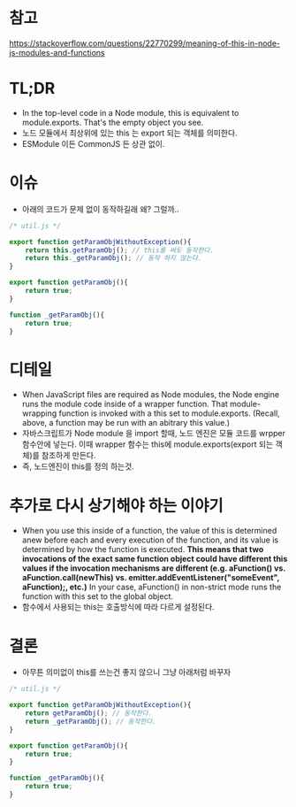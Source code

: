# 참고
https://stackoverflow.com/questions/22770299/meaning-of-this-in-node-js-modules-and-functions

# TL;DR
- In the top-level code in a Node module, this is equivalent to module.exports. That's the empty object you see.
- 노드 모듈에서 최상위에 있는 this 는 export 되는 객체를 의미한다. 
- ESModule 이든 CommonJS 든 상관 없이.

# 이슈
- 아래의 코드가 문제 없이 동작하길래 왜? 그럴까..
```js
/* util.js */

export function getParamObjWithoutException(){
	return this.getParamObj(); // this를 써도 동작한다.
	return this._getParamObj(); // 동작 하지 않는다.
}

export function getParamObj(){
	return true;
}

function _getParamObj(){
	return true;
}
```

# 디테일
- When JavaScript files are required as Node modules, the Node engine runs the module code inside of a wrapper function. That module-wrapping function is invoked with a this set to module.exports. (Recall, above, a function may be run with an abitrary this value.)
- 자바스크립트가 Node module 을 import 할때, 노드 엔진은 모듈 코드를 wrpper 함수안에 넣는다. 이때 wrapper 함수는 this에 module.exports(export 되는 객체)를 참조하게 만든다. 
- 즉, 노드엔진이 this를 정의 하는것.

# 추가로 다시 상기해야 하는 이야기
- When you use this inside of a function, the value of this is determined anew before each and every execution of the function, and its value is determined by how the function is executed. **This means that two invocations of the exact same function object could have different this values if the invocation mechanisms are different (e.g. aFunction() vs. aFunction.call(newThis) vs. emitter.addEventListener("someEvent", aFunction);, etc.)** In your case, aFunction() in non-strict mode runs the function with this set to the global object.
- 함수에서 사용되는 this는 호출방식에 따라 다르게 설정된다. 

# 결론
- 아무튼 의미없이 this를 쓰는건 좋지 않으니 그냥 아래처럼 바꾸자
```js
/* util.js */

export function getParamObjWithoutException(){
	return getParamObj(); // 동작한다.
	return _getParamObj(); // 동작한다.
}

export function getParamObj(){
	return true;
}

function _getParamObj(){
	return true;
}
```